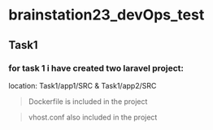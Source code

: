 # brainstation23_devOps_test

## Task1

### for task 1 i have created two laravel project: 

location: Task1/app1/SRC & Task1/app2/SRC

>Dockerfile is included in the project

>vhost.conf also included in the project






